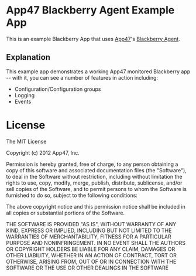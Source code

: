 # App47 Blackberry Agent Example App

This is an example Blackberry App that uses [App47](http://app47.com)'s [Blackberry Agent](https://github.com/App47/blackberry-agent). 

## Explanation

This example app demonstrates a working App47 monitored Blackberry app -- with it, you can see a number of features in action including:
  
  * Configuration/Configuration groups
  * Logging
  * Events


# License

The MIT License

Copyright (c) 2012 App47, Inc.

Permission is hereby granted, free of charge, to any person obtaining a copy of this software and associated documentation files (the "Software"), to deal in the Software without restriction, including without limitation the rights to use, copy, modify, merge, publish, distribute, sublicense, and/or sell copies of the Software, and to permit persons to whom the Software is furnished to do so, subject to the following conditions:

The above copyright notice and this permission notice shall be included in all copies or substantial portions of the Software.

THE SOFTWARE IS PROVIDED "AS IS", WITHOUT WARRANTY OF ANY KIND, EXPRESS OR IMPLIED, INCLUDING BUT NOT LIMITED TO THE WARRANTIES OF MERCHANTABILITY, FITNESS FOR A PARTICULAR PURPOSE AND NONINFRINGEMENT. IN NO EVENT SHALL THE AUTHORS OR COPYRIGHT HOLDERS BE LIABLE FOR ANY CLAIM, DAMAGES OR OTHER LIABILITY, WHETHER IN AN ACTION OF CONTRACT, TORT OR OTHERWISE, ARISING FROM, OUT OF OR IN CONNECTION WITH THE SOFTWARE OR THE USE OR OTHER DEALINGS IN THE SOFTWARE